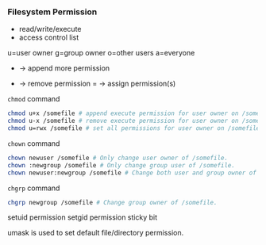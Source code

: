 ### Filesystem Permission

- read/write/execute
- access control list

u=user owner
g=group owner
o=other users
a=everyone

+ -> append more permission
- -> remove permission
= -> assign permission(s)

`chmod` command
```bash
chmod u+x /somefile # append execute permission for user owner on /somefile.
chmod u-x /somefile # remove execute permission for user owner on /somefile.
chmod u=rwx /somefile # set all permissions for user owner on /somefile.
```

`chown` command
```bash
chown newuser /somefile # Only change user owner of /somefile.
chown :newgroup /somefile # Only change group user of /somefile.
chown newuser:newgroup /somefile # Change both user and group owner of /somefile.
```

`chgrp` command
```bash
chgrp newgroup /somefile # Change group owner of /somefile.
```

setuid permission
setgid permission
sticky bit

umask is used to set default file/directory permission.
